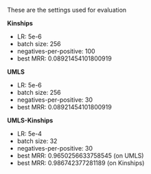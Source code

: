 These are the settings used for evaluation

**Kinships**
- LR: 5e-6
- batch size: 256
- negatives-per-positive: 100
- best MRR: 0.08921454101800919

**UMLS**
- LR: 5e-6
- batch size: 256
- negatives-per-positive: 30
- best MRR: 0.08921454101800919

**UMLS-Kinships**
- LR: 5e-4
- batch size: 32
- negatives-per-positive: 30
- best MRR: 0.9650256633758545 (on UMLS)
- best MRR: 0.986742377281189 (on Kinships)
